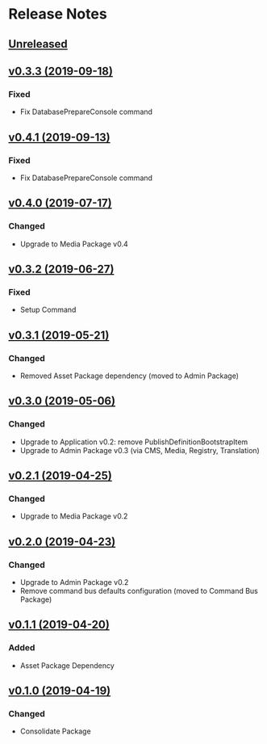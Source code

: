 # Release Notes

## [Unreleased](https://github.com/ixocreate/framework/compare/0.4.1...develop)

## [v0.3.3 (2019-09-18)](https://github.com/ixocreate/framework/compare/0.3.2...0.3.3)
### Fixed
- Fix DatabasePrepareConsole command

## [v0.4.1 (2019-09-13)](https://github.com/ixocreate/framework/compare/0.4.0...0.4.1)
### Fixed
- Fix DatabasePrepareConsole command

## [v0.4.0 (2019-07-17)](https://github.com/ixocreate/framework/compare/0.3.2...0.4.0)
### Changed
- Upgrade to Media Package v0.4

## [v0.3.2 (2019-06-27)](https://github.com/ixocreate/framework/compare/0.3.1...0.3.2)
### Fixed
- Setup Command

## [v0.3.1 (2019-05-21)](https://github.com/ixocreate/framework/compare/0.3.0...0.3.1)
### Changed
- Removed Asset Package dependency (moved to Admin Package)

## [v0.3.0 (2019-05-06)](https://github.com/ixocreate/framework/compare/0.2.1...0.3.0)
### Changed
- Upgrade to Application v0.2: remove PublishDefinitionBootstrapItem
- Upgrade to Admin Package v0.3 (via CMS, Media, Registry, Translation)

## [v0.2.1 (2019-04-25)](https://github.com/ixocreate/framework/compare/0.2.0...0.2.1)
### Changed
- Upgrade to Media Package v0.2

## [v0.2.0 (2019-04-23)](https://github.com/ixocreate/framework/compare/0.1.1...0.2.0)
### Changed
- Upgrade to Admin Package v0.2
- Remove command bus defaults configuration (moved to Command Bus Package)

## [v0.1.1 (2019-04-20)](https://github.com/ixocreate/framework/compare/0.1.0...0.1.1)
### Added
- Asset Package Dependency

## [v0.1.0 (2019-04-19)](https://github.com/ixocreate/framework/compare/master...0.1.0)
### Changed
- Consolidate Package
